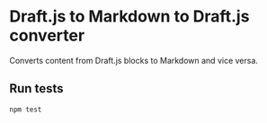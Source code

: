 # Draft.js to Markdown to Draft.js converter

Converts content from Draft.js blocks to Markdown and vice versa.

## Run tests
```
npm test
```
